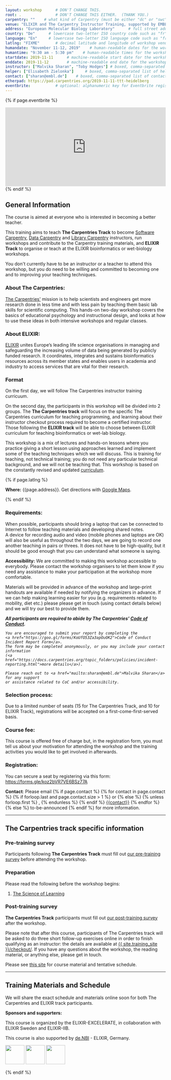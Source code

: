 ```yaml
---
layout: workshop      # DON'T CHANGE THIS.
root: .               # DON'T CHANGE THIS EITHER.  (THANK YOU.)
carpentry: ""    # what kind of Carpentry (must be either "dc" or "swc")
venue: "ELIXIR and The Carpentry Instructor Training, supported by EMBL Training & ELIXIR-Germany (de.NBI)"        # brief name of host site without address (e.g., "Euphoric State University")
address: "European Molecular Biology Laboratory"      # full street address of workshop (e.g., "Room A, 123 Forth Street, Blimingen, Euphoria")
country: "De"      # lowercase two-letter ISO country code such as "fr" (see https://en.wikipedia.org/wiki/ISO_3166-1)
language: "En"     # lowercase two-letter ISO language code such as "fr" (see https://en.wikipedia.org/wiki/ISO_639-1)
latlng: "FIXME"       # decimal latitude and longitude of workshop venue (e.g., "41.7901128,-87.6007318" - use http://www.latlong.net/)
humandate: "November 11-12, 2019"    # human-readable dates for the workshop (e.g., "Feb 17-18, 2020")
humantime: "9:30 am - 5:30 pm"    # human-readable times for the workshop (e.g., "9:00 am - 4:30 pm")
startdate: 2019-11-11      # machine-readable start date for the workshop in YYYY-MM-DD format like 2015-01-01
enddate: 2019-11-12        # machine-readable end date for the workshop in YYYY-MM-DD format like 2015-01-02
instructor: ["Malvika Sharan", "Toby Hodges"] # boxed, comma-separated list of instructors' names as strings, like ["Kay McNulty", "Betty Jennings", "Betty Snyder"]
helper: ["Elisabeth Zielonka"]     # boxed, comma-separated list of helpers' names, like ["Marlyn Wescoff", "Fran Bilas", "Ruth Lichterman"]
contact: ["sharan@embl.de"]    # boxed, comma-separated list of contact email addresses for the host, lead instructor, or whoever else is handling questions, like ["marlyn.wescoff@example.org", "fran.bilas@example.org", "ruth.lichterman@example.org"]
etherpad: https://pad.carpentries.org/2019-11-11-ttt-heidelberg         # optional: URL for the workshop Etherpad if there is one
eventbrite:           # optional: alphanumeric key for Eventbrite registration, e.g., "1234567890AB" (if Eventbrite is being used)
---
```


<!-- See instructions in the comments below for how to edit specific sections of this workshop template. -->

<!--
  HEADER

  Edit the values in the block above to be appropriate for your workshop.
  If the value is not 'true', 'false', 'null', or a number, please use
  double quotation marks around the value, unless specified otherwise.
  And run 'tools/check' *before* committing to make sure that changes are good.
-->

<!--
  EVENTBRITE

  This block includes the Eventbrite registration widget if
  'eventbrite' has been set in the header.  You can delete it if you
  are not using Eventbrite, or leave it in, since it will not be
  displayed if the 'eventbrite' field in the header is not set.
-->
{% if page.eventbrite %}
<iframe
  src="https://www.eventbrite.com/tickets-external?eid={{page.eventbrite}}&ref=etckt"
  frameborder="0"
  width="100%"
  height="248px"
  scrolling="auto">
</iframe>
{% endif %}

<h2 id="general">General Information</h2>

<!--
  INTRODUCTION

  Edit the general explanatory paragraph below if you want to change
  the pitch.
-->

<p>
  The course is aimed at everyone who is
  interested in becoming a better teacher.

  This training aims to teach <strong>The Carpentries Track</strong>
  to become <a href="{{ site.swc_site }}">Software Carpentry</a>,
  <a href="{{ site.dc_site }}">Data Carpentry</a> and
  <a href="https://librarycarpentry.org/">Library Carpentry</a>
  instructors, run workshops and contribute to the Carpentry training
  materials, and <strong>ELIXIR Track</strong> to organise or teach at the ELIXIR
  bioinformatics or wet-biology workshops.

  You don't currently have to be an instructor or a
  teacher to attend this workshop, but you do need to be willing and
  committed to becoming one and to improving your teaching techniques.
</p>

<h3>About The Carpentries: </h3>
<p>
  <a href="https://carpentries.org/">The Carpentries'</a> mission is to
  help scientists and engineers get more research done in less time
  and with less pain by teaching them basic lab skills for scientific
  computing.  This hands-on two-day workshop covers the basics of
  educational psychology and instructional design, and looks at how to
  use these ideas in both intensive workshops and regular classes.
</p>

<h3>About ELIXIR: </h3>
<p>
  <a href="elixir-europe.org">ELIXIR</a>
  unites Europe’s leading life science organisations in managing and
  safeguarding the increasing volume of data being generated by publicly
  funded research. It coordinates, integrates and sustains bioinformatics
  resources across its member states and enables users in academia and
  industry to access services that are vital for their research.
</p>

<h3>Format</h3>
<p>
   On the first day, we will follow The Carpentries instructor training curricuum.

  On the second day, the participants in this workshop will be divided into 2 groups.
  The <strong>The Carpentries track</strong> will focus on the specific The Carpentries curriculum for teaching programming,
  and learning about their instructor checkout process required to become a certified instructor.
  Those following the <strong>ELIXIR track</strong> will be able to choose between ELIXIR curriculum for
  teaching bioinformatics or wet-lab biology.
</p>

<p>
  This workshop is a mix of lectures and hands-on lessons where you
  practice giving a short lesson using approaches learned and
  implement some of the teaching techniques which we will discuss.
  This is training for teaching, not technical training; you do not
  need any particular technical background, and we will not be
  teaching that. This workshop is based on the constantly revised and
  updated
 <a href="{{ site.training_site }}">curriculum</a>.
</p>

<!--
  LOCATION

  This block displays the address and links to maps showing directions
  if the latitude and longitude of the workshop have been set.  You
  can use http://itouchmap.com/latlong.html to find the lat/long of an
  address.
-->
{% if page.latlng %}
<p id="where">
  <strong>Where:</strong>
  {{page.address}}.
  Get directions with
  <a href="https://goo.gl/maps/2HH4kPKZkQk">Google Maps</a>.
</p>
{% endif %}

<h3>Requirements:</h3>
<p>
  When possible, participants should bring
  a laptop that can be connected to Internet
  to follow teaching materials and developing shared notes.
  </br>
  A device for recording audio and video (mobile phones and
  laptops are OK) will also be useful as throughout the two days, we are going
  to record one another teaching in pairs or threes.  It does not have
  to be high-quality, but it should be good enough that you can
  understand what someone is saying.
</p>

<p id="accessibility">
  <strong>Accessibility:</strong> We are committed to making this workshop
  accessible to everybody. Please contact the workshop organisers to let them know
  if you need any assistance to make your participation at the workshop more comfortable.
</p>
<p>
  Materials will be provided in advance of the workshop and
  large-print handouts are available if needed by notifying the
  organizers in advance.  If we can help making learning easier for
  you (e.g. requirements related to mobility, diet etc.) please
  please get in touch (using contact details below) and we will
  try our best to provide them.
</p>

<p>
  <em>
    <strong>All participants are required to abide by The Carpentries'
    <a href="https://docs.carpentries.org/topic_folders/policies/code-of-conduct.html">Code of Conduct</a>.</strong>

    You are encouraged to submit your report by completing the
    <a href="https://goo.gl/forms/KoUfO53Za3apOuOK2">Code of Conduct Incident Report Form</a>.
    The form may be completed anonymously, or you may include your contact information
    (<a href="https://docs.carpentries.org/topic_folders/policies/incident-reporting.html">more details</a>).

    Please reach out to <a href="mailto:sharan@embl.de">Malvika Sharan</a> for any support
    or assistance related to CoC and/or accessibility.
  </em>
</p>

<p>

<h3>Selection process:</h3>

<p>Due to a limited number of seats (15 for The Carpentries Track, and 10 for ELIXIR Track), registrations will be accepted on a first-come-first-served basis.</p>

<h3>Course fee:</h3>

<p>This course is offered free of charge but, in the registration form, you must tell us about your motivation for attending the workshop and the training activities you would like to get involved in afterwards.</p>

<h3>Registration:</h3> 

<p>You can secure a seat by registering via this form: <a href="https://forms.gle/koz2bVR7VE6BSz77A">https://forms.gle/koz2bVR7VE6BSz77A</a></p>

</p>
<p id="contact">
  <strong>Contact</strong>:
  Please email
  {% if page.contact %}
    {% for contact in page.contact %}
      {% if forloop.last and page.contact.size > 1 %}
        or
      {% else %}
        {% unless forloop.first %}
        ,
        {% endunless %}
      {% endif %}
      <a href='mailto:{{contact}}'>{{contact}}</a>
    {% endfor %}
  {% else %}
    to-be-announced
  {% endif %}
  for more information.
</p>

<hr/>

<h2>The Carpentries track specific information</h2>

<h3 id="pre_workshop_survey">Pre-training survey</h3>

<p>
  Participants following <strong>The Carpentries Track</strong> must fill out <a href="{{ site.instructor_pre_survey }}{{ site.github.project_title }}">our pre-training survey</a> before attending the workshop.
</p>

<h3 id="preparation">Preparation</h3>

<p>
  Please read the following before the workshop begins:
</p>
<ol>
  <li><a href="{{ site.training_site }}/papers/science-of-learning-2015.pdf">The Science of Learning</a></li>
</ol>

<h3 id ="post_workshop_survey">Post-training survey</h3>

<p>
  <strong>The Carpentries Track</strong> participants must fill out <a href="{{ site.instructor_post_survey }}{{ site.github.project_title }}"> our post-training survey</a> after the workshop.
</p>

<p>
  Please note that after this course, participants of The Carpentries track
  will be asked to do three short follow-up exercises online in order to finish qualifying
  as an instructor: the details are available at
  <a href="{{ site.training_site }}/checkout/">{{ site.training_site }}/checkout/</a>.
  If you have any questions about the workshop, the reading material,
  or anything else, please get in touch.
</p>

<p>
  Please see <a href="{{ site.training_site }}">this site</a> for course material and tentative schedule.
</p>

<hr/>

<h2>Training Materials and Schedule</h2>

We will share the exact schedule and materials online soon for both The Carpentries and ELIXIR track participants.

<!--
<div class="row">
  <div class="col-md-6">
    <h3>Day 1</h3>
    <table class="table table-striped">
      <tr> <td>09:30</td> <td>Welcome </td> </tr>
      <tr> <td>09:45</td> <td>Building Skill With Practice	</td> </tr>
      <tr> <td>10:50</td> <td>Expertise and Instruction </td> </tr>
      <tr> <td>11:40</td> <td>Morning Break </td> </tr>
      <tr> <td>11:55</td> <td>Memory and Cognitive Load </td> </tr>
      <tr> <td>12:40</td> <td>Building Skill With Feedback </td> </tr>
      <tr> <td>13:00</td> <td>Lunch </td> </tr>
      <tr> <td>14:00</td> <td>Motivation and Demotivation </td> </tr>
      <tr> <td>15:05</td> <td>Mindset</td> </tr>
      <tr> <td>15:45</td> <td>Afternoon Break </td> </tr>
      <tr> <td>16:00</td> <td>Teaching is a Skill </td> </tr>
      <tr> <td>17:10</td> <td>Wrap-Up and Homework for Tomorrow </td> </tr>
      <tr> <td>17:30</td> <td>Finish </td> </tr>
    </table>
  </div>
  <div class="col-md-6">
    <h3>Day 2</h3>
    <table class="table table-striped">
      <tr> <td>09:30</td> <td>Welcome Back </td> </tr>
      <tr> <td>09:40</td> <td>Live Coding is a Skill </td> </tr>
      <tr> <td>10:50</td> <td>Preparing to Teach </td> </tr>
      <tr> <td>11:40</td> <td>Morning Coffee </td> </tr>
      <tr> <td>11:55</td> <td>More Practice Live Coding </td> </tr>
      <tr> <td>12:40</td> <td>Managing a Diverse Classroom </td> </tr>
      <tr> <td>13:00</td> <td>Lunch </td> </tr>
      <tr> <td>14:00</td> <td>Checkout Process </td> </tr>
      <tr> <td>14:15</td> <td>The Carpentries: How We Operate </td> </tr>
      <tr> <td>15:30</td> <td>Afternoon Break </td> </tr>
      <tr> <td>15:45</td> <td>Workshop Introductions </td> </tr>
      <tr> <td>16:25</td> <td>Putting It Together </td> </tr>
      <tr> <td>16:45</td> <td>Wrapping Up </td> </tr>
      <tr> <td>17:00</td> <td>Argentina Instructor Introductions </td> </tr>
      <tr> <td>17:30</td> <td>Finish </td> </tr>
    </table>
  </div>
</div>
<hr/>

  ETHERPAD

  At `_misc/etherpad.txt` you will find a template for the etherpad.

  Display the Etherpad for the workshop.  You can set this up in
  advance or on the first day; either way, make sure you push changes
  to GitHub after you have its URL.  To create an Etherpad, go to

      http://pad.software-carpentry.org/YYYY-MM-DD-site

  where 'YYYY-MM-DD-site' is the identifier for your workshop,
  e.g., '2015-06-10-esu'.
  {% if page.etherpad %}


<p id="etherpad">
  <strong>Etherpad:</strong> <a href="{{page.etherpad}}">{{page.etherpad}}</a>.
  <br/>
  We will use this Etherpad for chatting, taking notes, and sharing URLs and bits of code.
</p>
-->

<p><strong>Sponsors and supporters:</strong></p>
<p>This course is organized by the ELIXIR-EXCELERATE, in collaboration with ELIXIR Sweden and ELIXIR-IIB.

 This course is also supported by <a href="https://www.denbi.de/">de.NBI</a> - ELIXIR, Germany.</p>
<p>
  <img src="https://www.embl.de/layout/images/external/common/embl_logo.png" height="60"/>
  <img src="https://elixir-europe.org/system/files/elixir-germany-logo_0.jpg" height="60"/>
  <img src="https://www.denbi.de/templates/nbimaster/img/denbi-logo-color.svg" height="60"/>
</p>
<p> </p>
{% endif %}
